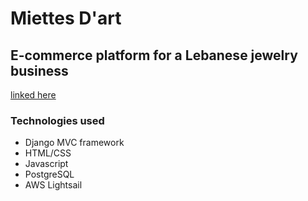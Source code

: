 # Miettes D'art

## E-commerce platform for a Lebanese jewelry business

[linked here](https://www.miettesdart.com)

### Technologies used

- Django MVC framework
- HTML/CSS
- Javascript
- PostgreSQL
- AWS Lightsail
